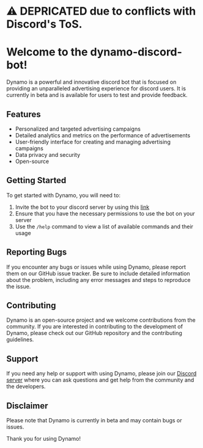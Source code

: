 # :warning: DEPRICATED due to conflicts with Discord's ToS.

# Welcome to the dynamo-discord-bot!

Dynamo is a powerful and innovative discord bot that is focused on providing an unparalleled advertising experience for discord users. It is currently in beta and is available for users to test and provide feedback.

## Features

- Personalized and targeted advertising campaigns
- Detailed analytics and metrics on the performance of advertisements
- User-friendly interface for creating and managing advertising campaigns
- Data privacy and security
- Open-source

## Getting Started

To get started with Dynamo, you will need to:

1. Invite the bot to your discord server by using this [link](https://discord.com/api/oauth2/authorize?client_id=1060253596672860160&permissions=140123622481&scope=applications.commands%20bot)
2. Ensure that you have the necessary permissions to use the bot on your server
3. Use the `/help` command to view a list of available commands and their usage

## Reporting Bugs

If you encounter any bugs or issues while using Dynamo, please report them on our GitHub issue tracker. Be sure to include detailed information about the problem, including any error messages and steps to reproduce the issue.

## Contributing

Dynamo is an open-source project and we welcome contributions from the community. If you are interested in contributing to the development of Dynamo, please check out our GitHub repository and the contributing guidelines.

## Support

If you need any help or support with using Dynamo, please join our [Discord server](https://discord.gg/F4xR8H64kT) where you can ask questions and get help from the community and the developers.

## Disclaimer

Please note that Dynamo is currently in beta and may contain bugs or issues.

Thank you for using Dynamo!

